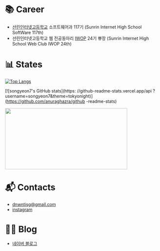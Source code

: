 # 📚 Career
- [선린인터넷고등학교](https://sunrint.sen.hs.kr/) 소프트웨어과 117기 (Sunrin Internet High School SoftWare 117th)
- 선린인터넷고등학교 웹 전공동아리 [IWOP](https://iwop.github.io/) 24기 쀼장 (Sunrin Internet High School Web Club IWOP 24th)
  

# 📊 States
[![Top Langs](https://github-readme-stats.vercel.app/api/top-langs/?username=songyeon7&layout=compact&theme=tokyonight&langs_count=10)](https://github.com/songyeon7/songyeon7/edit/main/README.md)

[![songyeon7's GitHub stats](https:
//github-readme-stats.vercel.app/api
?username=songyeon7&theme=tokyonight)]
(https://github.com/anuraghazra/github
-readme-stats)

<a href="https://github.com/devxb/gitanimals">
  <img
    src="https://render.gitanimals.org/lines/songyeon7?pet-id=588398960528582900"
    width="400"
    height="200"
  />
</a>
  


# 📬 Contacts
- dnwntjsg@gmail.com
- [instagram](https://www.instagram.com/song._.yeon7/)


# 👩‍💻 Blog
- [네이버 블로그](https://blog.naver.com/song_yeon7)

